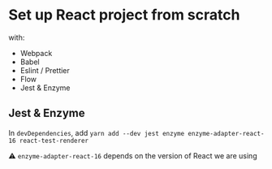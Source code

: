 # Set up React project from scratch

with:

- Webpack
- Babel
- Eslint / Prettier
- Flow
- Jest & Enzyme

## Jest & Enzyme

In `devDependencies`, add
`yarn add --dev jest enzyme enzyme-adapter-react-16 react-test-renderer`

⚠️ `enzyme-adapter-react-16` depends on the version of React we are using
